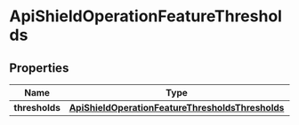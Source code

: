 

# ApiShieldOperationFeatureThresholds


## Properties

| Name | Type | Description | Notes |
|------------ | ------------- | ------------- | -------------|
|**thresholds** | [**ApiShieldOperationFeatureThresholdsThresholds**](ApiShieldOperationFeatureThresholdsThresholds.md) |  |  [optional] |



